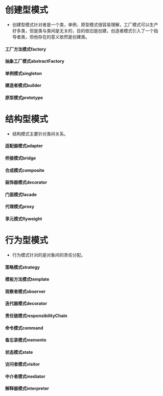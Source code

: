# 创建型模式
 * 创建型模式针对者是一个类，单例、原型模式很容易理解，工厂模式可以生产好多类，但是类与类间是无关的，目的依旧是创建，创造者模式引入了一个指导者类，但他存在的意义依然是创建类。
#### 工厂方法模式factory
#### 抽象工厂模式abstractFactory
#### 单例模式singleton
#### 建造者模式builder
#### 原型模式prototype

# 结构型模式
* 结构模式主要针对类间关系。
#### 适配器模式adapter
#### 桥接模式bridge 
#### 合成模式composite
#### 装饰器模式decorator
#### 门面模式facade
#### 代理模式proxy
#### 享元模式flyweight

# 行为型模式
* 行为模式针对的是对象间的责任分配。
#### 策略模式strategy
#### 模板方法模式template
#### 观察者模式observer
#### 迭代器模式decorator
#### 责任链模式responsibilityChain
#### 命令模式command
#### 备忘录模式memento
#### 状态模式state
#### 访问者模式visitor
#### 中介者模式mediator
#### 解释器模式interpreter
